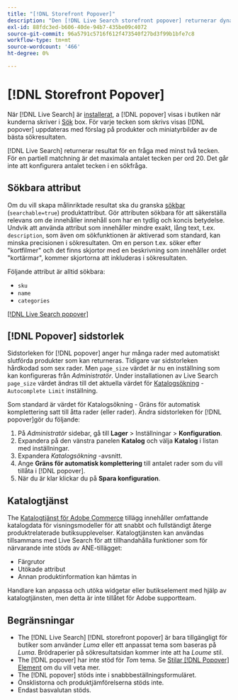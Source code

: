 ```yaml
---
title: "[!DNL Storefront Popover]"
description: "Den [!DNL Live Search storefront popover] returnerar dynamiskt föreslagna produkter och miniatyrbilder."
exl-id: 88fdc3ed-b606-40de-94b7-435be09c4072
source-git-commit: 96a5791c5716f612f473540f27bd3f99b1bfe7c8
workflow-type: tm+mt
source-wordcount: '466'
ht-degree: 0%

---
```


# [!DNL Storefront Popover]

När [!DNL Live Search] är [installerat](install.md), a [!DNL popover] visas i butiken när kunderna skriver i [Sök](https://experienceleague.adobe.com/docs/commerce-admin/catalog/catalog/search/search.html#quick-search) box. För varje tecken som skrivs visas [!DNL popover] uppdateras med förslag på produkter och miniatyrbilder av de bästa sökresultaten.

[!DNL Live Search] returnerar resultat för en fråga med minst två tecken. För en partiell matchning är det maximala antalet tecken per ord 20. Det går inte att konfigurera antalet tecken i en sökfråga.

## Sökbara attribut

Om du vill skapa målinriktade resultat ska du granska [sökbar](https://experienceleague.adobe.com/docs/commerce-admin/catalog/product-attributes/product-attributes.html) (`searchable=true`) produktattribut. Gör attributen sökbara för att säkerställa relevans om de innehåller innehåll som har en tydlig och koncis betydelse. Undvik att använda attribut som innehåller mindre exakt, lång text, t.ex. `description`, som även om sökfunktionen är aktiverad som standard, kan minska precisionen i sökresultaten. Om en person t.ex. söker efter &quot;kortfilmer&quot; och det finns skjortor med en beskrivning som innehåller ordet &quot;kortärmar&quot;, kommer skjortorna att inkluderas i sökresultaten.

Följande attribut är alltid sökbara:

* `sku`
* `name`
* `categories`

[[!DNL Live Search popover]](assets/storefront-search-as-you-type.png)

## [!DNL Popover] sidstorlek

Sidstorleken för [!DNL popover] anger hur många rader med automatiskt slutförda produkter som kan returneras. Tidigare var sidstorleken hårdkodad som sex rader. Men `page_size` värdet är nu en inställning som kan konfigureras från *Administratör*. Under installationen av Live Search `page_size` värdet ändras till det aktuella värdet för [Katalogsökning](https://experienceleague.adobe.com/docs/commerce-admin/config/catalog/catalog.html) - `Autocomplete Limit` inställning.

Som standard är värdet för Katalogsökning - Gräns för automatisk komplettering satt till åtta rader (eller rader). Ändra sidstorleken för [!DNL popover]gör du följande:

1. På *Administratör* sidebar, gå till **Lager** > Inställningar > **Konfiguration**.
1. Expandera på den vänstra panelen **Katalog** och välja **Katalog** i listan med inställningar.
1. Expandera *Katalogsökning* -avsnitt.
1. Ange **Gräns för automatisk komplettering** till antalet rader som du vill tillåta i [!DNL popover].
1. När du är klar klickar du på **Spara konfiguration**.

## Katalogtjänst

The [Katalogtjänst för Adobe Commerce](../catalog-service/overview.md) tillägg innehåller omfattande katalogdata för visningsmodeller för att snabbt och fullständigt återge produktrelaterade butiksupplevelser. Katalogtjänsten kan användas tillsammans med Live Search för att tillhandahålla funktioner som för närvarande inte stöds av ANE-tillägget:

* Färgrutor
* Utökade attribut
* Annan produktinformation kan hämtas in

Handlare kan anpassa och utöka widgetar eller butikselement med hjälp av katalogtjänsten, men detta är inte tillåtet för Adobe supportteam.

## Begränsningar

* The [!DNL Live Search] [!DNL storefront popover] är bara tillgängligt för butiker som använder *Luma* eller ett anpassat tema som baseras på *Luma*. Brödraperier på sökresultatsidan kommer inte att ha *Loume* stil.
* The [!DNL popover] har inte stöd för *Tom* tema. Se [Stilar [!DNL Popover] Element](storefront-popover-styling.md) om du vill veta mer.
* The [!DNL popover] stöds inte i snabbbeställningsformuläret.
* Önsklistorna och produktjämförelserna stöds inte.
* Endast basvalutan stöds.
